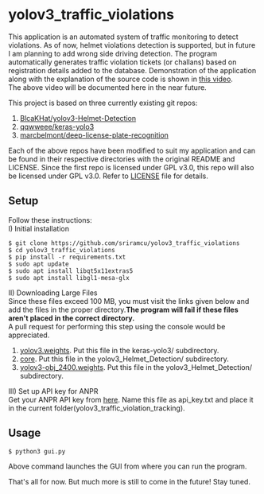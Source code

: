 # yolov3_traffic_violations
This application is an automated system of traffic monitoring to detect violations. As of now, helmet violations detection is supported, but in future I am planning to add wrong side driving detection. The program automatically generates traffic violation tickets (or challans) based on registration details added to the database. Demonstration of the application along with the explanation of the source code is shown in [this video](https://github.com/sriramcu/yolov3_traffic_violation_tracking/blob/master/demo_full.mp4).  
The above video will be documented here in the near future.  
  
This project is based on three currently existing git repos:  
1. [BlcaKHat/yolov3-Helmet-Detection](https://github.com/BlcaKHat/yolov3-Helmet-Detection)
2. [qqwweee/keras-yolo3](https://github.com/qqwweee/keras-yolo3)
3. [marcbelmont/deep-license-plate-recognition](https://github.com/marcbelmont/deep-license-plate-recognition)  

Each of the above repos have been modified to suit my application and can be found in their respective directories with the original README and LICENSE. Since the first repo  is licensed under GPL v3.0, this repo will also be licensed under GPL v3.0. Refer to [LICENSE](https://github.com/sriramcu/yolov3_traffic_violation_tracking/blob/master/LICENSE) file for details.

## Setup
Follow these instructions:  
I) Initial installation  
```console  
$ git clone https://github.com/sriramcu/yolov3_traffic_violations
$ cd yolov3_traffic_violations
$ pip install -r requirements.txt
$ sudo apt update 
$ sudo apt install libqt5x11extras5
$ sudo apt install libgl1-mesa-glx
```  
II) Downloading Large Files  
Since these files exceed 100 MB, you must visit the links given below and add the files in the proper directory.**The program will fail if these files aren't placed in the correct directory.**  
A pull request for performing this step using the console would be appreciated.

1.  [yolov3.weights](https://drive.google.com/file/d/16XNa9Zt5GfgeCNW0fl8Hfx9ZaPQ2OEtt/view?usp=sharing). Put this file in the keras-yolo3/ subdirectory.  
2. [core](https://drive.google.com/file/d/17Uu7X9-MI0e0SetrV2ZReHOk1buWPfMH/view?usp=sharing). Put this file in the yolov3_Helmet_Detection/ subdirectory.  
3. [yolov3-obj_2400.weights](https://drive.google.com/file/d/16Pr_4FbOkoktDDE8rZpB8b2bh-GYouJl/view?usp=sharing). Put this file in the yolov3_Helmet_Detection/ subdirectory.

III) Set up API key for ANPR  
Get your ANPR API key from [here](https://platerecognizer.com/?utm_source=github&utm_medium=website). Name this file as api_key.txt and place it in the current folder(yolov3_traffic_violation_tracking).


## Usage
```console
$ python3 gui.py
```
Above command launches the GUI from where you can run the program.  

That's all for now. But much more is still to come in the future! Stay tuned.  



